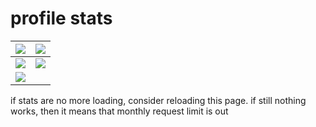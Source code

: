# profile stats

| <img src="https://streak-stats.demolab.com?user=mb6ockatf&theme=merko&hide_border=true&border_radius=0&date_format=n%2Fj%5B%2FY%5D"> | <img src="https://github-readme-stats-qe6cs40i2-mb6ockatf.vercel.app/api?username=mb6ockatf&count_private=true&number_format=long&show_icons=true&show=[reviews,discussions_started,discussions_answered]&hide_border=true&cache_seconds=86400&theme=merko"> |
| ------ | ------ |
| <img src="https://codeforces-readme-stats.vercel.app/api/card?username=mb6ockatf">|  <img src="https://github.r2v.ch/codewars?user=mb6ockatf&stroke=black&top_languages=true&hide_clan=true&theme=nightowl&name=mb6ockatf"> |
| <img src="https://github-readme-stats-qe6cs40i2-mb6ockatf.vercel.app/api/top-langs/?username=mb6ockatf&count_private=true&show_icons=true&hide_border=true&layout=compact&cache_seconds=8640&langs_count=100&theme=merko"> | |

if stats are no more loading, consider reloading this page.
if still nothing works, then it means that monthly request limit is out
